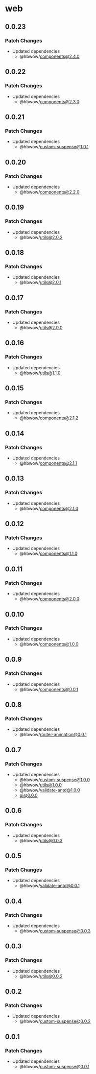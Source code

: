 # web

## 0.0.23

### Patch Changes

- Updated dependencies
  - @hbwow/components@2.4.0

## 0.0.22

### Patch Changes

- Updated dependencies
  - @hbwow/components@2.3.0

## 0.0.21

### Patch Changes

- Updated dependencies
  - @hbwow/custom-suspense@1.0.1

## 0.0.20

### Patch Changes

- Updated dependencies
  - @hbwow/components@2.2.0

## 0.0.19

### Patch Changes

- Updated dependencies
  - @hbwow/utils@2.0.2

## 0.0.18

### Patch Changes

- Updated dependencies
  - @hbwow/utils@2.0.1

## 0.0.17

### Patch Changes

- Updated dependencies
  - @hbwow/utils@2.0.0

## 0.0.16

### Patch Changes

- Updated dependencies
  - @hbwow/utils@1.1.0

## 0.0.15

### Patch Changes

- Updated dependencies
  - @hbwow/components@2.1.2

## 0.0.14

### Patch Changes

- Updated dependencies
  - @hbwow/components@2.1.1

## 0.0.13

### Patch Changes

- Updated dependencies
  - @hbwow/components@2.1.0

## 0.0.12

### Patch Changes

- Updated dependencies
  - @hbwow/components@1.1.0

## 0.0.11

### Patch Changes

- Updated dependencies
  - @hbwow/components@2.0.0

## 0.0.10

### Patch Changes

- Updated dependencies
  - @hbwow/components@1.0.0

## 0.0.9

### Patch Changes

- Updated dependencies
  - @hbwow/components@0.0.1

## 0.0.8

### Patch Changes

- Updated dependencies
  - @hbwow/router-animation@0.0.1

## 0.0.7

### Patch Changes

- Updated dependencies
  - @hbwow/custom-suspense@1.0.0
  - @hbwow/utils@1.0.0
  - @hbwow/validate-antd@1.0.0
  - ui@0.0.0

## 0.0.6

### Patch Changes

- Updated dependencies
  - @hbwow/utils@0.0.3

## 0.0.5

### Patch Changes

- Updated dependencies
  - @hbwow/validate-antd@0.0.1

## 0.0.4

### Patch Changes

- Updated dependencies
  - @hbwow/custom-suspense@0.0.3

## 0.0.3

### Patch Changes

- Updated dependencies
  - @hbwow/utils@0.0.2

## 0.0.2

### Patch Changes

- Updated dependencies
  - @hbwow/custom-suspense@0.0.2

## 0.0.1

### Patch Changes

- Updated dependencies
  - @hbwow/custom-suspense@0.0.1
